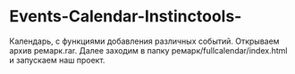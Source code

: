 # Events-Calendar-Instinctools-
Календарь, с функциями добавления различных событий.
Открываем архив ремарк.rar. Далее заходим в папку ремарк/fullcalendar/index.html и запускаем наш проект.
